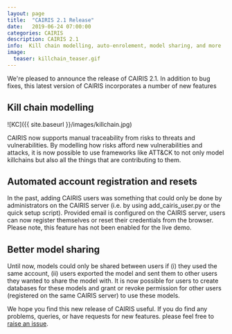 ```yaml
---
layout: page
title:  "CAIRIS 2.1 Release"
date:   2019-06-24 07:00:00
categories: CAIRIS
description: CAIRIS 2.1
info:  Kill chain modelling, auto-enrolement, model sharing, and more
image:
  teaser: killchain_teaser.gif
---
```


We're pleased to announce the release of CAIRIS 2.1.  In addition to bug fixes, this latest version of CAIRIS incorporates a number of new features

## Kill chain modelling

![KC]({{ site.baseurl }}/images/killchain.jpg)

CAIRIS now supports manual traceability from risks to threats and vulnerabilities.  By modelling how risks afford new vulnerabilities and attacks, it is now possible to use frameworks like ATT&CK to not only model killchains but also all the things that are contributing to them.

## Automated account registration and resets

In the past, adding CAIRIS users was something that could only be done by administrators on the CAIRIS server (i.e. by using add_cairis_user.py or the quick setup script).  Provided email is configured on the CAIRIS server, users can now register themselves or reset their credentials from the browser.  Please note, this feature has not been enabled for the live demo.

## Better model sharing

Until now, models could only be shared between users if (i) they used the same account, (ii) users exported the model and sent them to other users they wanted to share the model with.  It is now possible for users to create databases for these models and grant or revoke permission for other users (registered on the same CAIRIS server) to use these models.

We hope you find this new release of CAIRIS useful.  If you do find any problems, queries, or have requests for new features. please feel free to [raise an issue](https://github.com/failys/cairis).
